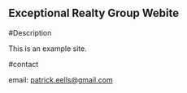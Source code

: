 Exceptional Realty Group Webite
---

#Description

This is an example site.

#contact

email: patrick.eells@gmail.com